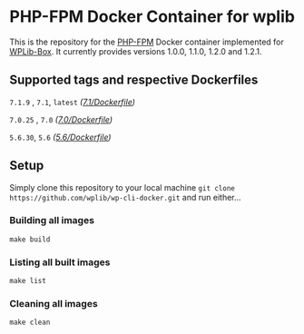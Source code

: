 # PHP-FPM Docker Container for wplib
This is the repository for the [PHP-FPM](https://php-fpm.org/) Docker container implemented for [WPLib-Box](https://github.com/wplib/wplib-box).
It currently provides versions 1.0.0, 1.1.0, 1.2.0 and 1.2.1.


## Supported tags and respective Dockerfiles
`7.1.9` , `7.1`, `latest` _([7.1/Dockerfile](https://github.com/wplib/php-fpm-docker/blob/master/7.1/Dockerfile))_

`7.0.25` , `7.0` _([7.0/Dockerfile](https://github.com/wplib/php-fpm-docker/blob/master/7.0/Dockerfile))_

`5.6.30`, `5.6` _([5.6/Dockerfile](https://github.com/wplib/php-fpm-docker/blob/master/5.6/Dockerfile))_


## Setup
Simply clone this repository to your local machine
`git clone https://github.com/wplib/wp-cli-docker.git`
and run either...


### Building all images
`make build`


### Listing all built images
`make list`


### Cleaning all images
`make clean`
